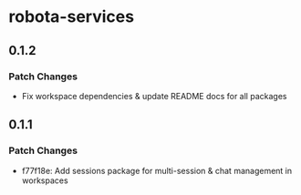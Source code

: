 # robota-services

## 0.1.2

### Patch Changes

- Fix workspace dependencies & update README docs for all packages

## 0.1.1

### Patch Changes

- f77f18e: Add sessions package for multi-session & chat management in workspaces
